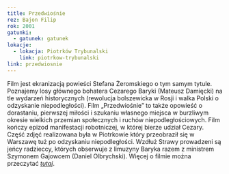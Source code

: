 ```yaml
---
title: Przedwiośnie
rez: Bajon Filip
rok: 2001
gatunki: 
  - gatunek: gatunek
lokacje:
  - lokacja: Piotrków Trybunalski
    link: piotrkow-trybunalski
link: przedwiosnie
---
```

Film jest ekranizacją powieści Stefana Żeromskiego o tym samym tytule. Poznajemy losy głównego bohatera Cezarego Baryki (Mateusz Damięcki) na tle wydarzeń historycznych (rewolucja bolszewicka w Rosji i walka Polski o odzyskanie niepodległości). Film „Przedwiośnie” to także opowieść o dorastaniu, pierwszej miłości  i szukaniu własnego miejsca w burzliwym okresie wielkich przemian społecznych i ruchów niepodległościowych. Film kończy epizod manifestacji robotniczej, w której bierze udział Cezary. 
Część zdjęć  realizowana była w Piotrkowie który przeobraził się w Warszawę tuż po odzyskaniu niepodległości. Wzdłuż Strawy prowadzeni są jeńcy radzieccy, których obserwuje z limuzyny Baryka razem z ministrem Szymonem Gajowcem (Daniel Olbrychski).
Więcej o filmie można przeczytać [*tutaj*](http://www.filmpolski.pl/fp/index.php?film=128282).

